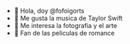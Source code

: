 - 👋 Hola, doy @fofoigorts
- 👀 Me gusta la musica de Taylor Swift
- 🌱 Me interesa la fotografia y el arte
- 💞️ Fan de las peliculas de romance
  
<!---
fofoigorts/fofoigorts is a ✨ special ✨ repository because its `README.md` (this file) appears on your GitHub profile.
You can click the Preview link to take a look at your changes.
--->
